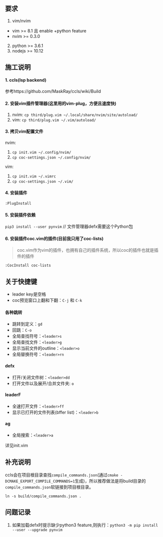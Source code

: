 ## 要求
1. vim/nvim
- vim >= 8.1 且 enable +python feature
- nvim >= 0.3.0
2. python >= 3.6.1
3. nodejs >= 10.12

## 施工说明

#### 1. ccls(lsp backend)
参考https://github.com/MaskRay/ccls/wiki/Build

#### 2. 安装vim插件管理器(这里用的vim-plug，方便且速度快)
1. nvim: `cp third/plug.vim ~/.local/share/nvim/site/autoload/`
2. vim: `cp third/plug.vim ~/.vim/autoload/`

#### 3. 拷贝vim配置文件
nvim:
  1. `cp init.vim ~/.config/nvim/`
  2. `cp coc-settings.json ~/.config/nvim/`

vim:
  1. `cp init.vim ~/.vimrc`
  2. `cp coc-settings.json ~/.vim/`

#### 4. 安装插件
`:PlugInstall`

#### 5. 安装插件依赖
`pip3 install --user pynvim` // 文件管理器defx需要这个Python包

#### 6. 安装插件coc.vim的插件(目前我只用了coc-lists)
> coc.vim作为vim的插件，也拥有自己的插件系统，所以coc的插件也就是插件的插件

`:CocInstall coc-lists`

## 关于快捷键
- leader key是空格
- coc预览窗口上翻和下翻：`C-j` 和 `C-k`

#### 各种跳转
- 跳转到定义：`gd`
- 回跳：`C-o`
- 全局查找符号：`<leader>s`
- 全局查找文件：`<leader>g`
- 显示当前文件的outline：`<leader>o`
- 全局替换符号：`<leader>rn`

#### defx
- 打开/关闭文件树：`<leader>dd`
- 打开文件以及展开/合并文件夹: `o`

#### leaderF
- 全速打开文件：`<leader>ff`
- 显示已打开的文件列表(bffer list)：`<leader>b`

#### ag
- 全局搜索：`<leader>a`

详见init.vim

## 补充说明
ccls会在项目根目录查找`compile_commands.json`(通过`cmake -DCMAKE_EXPORT_COMPILE_COMMANDS=1`生成)，所以推荐做法是将build目录的`compile_commands.json`软链接到项目根目录。

`ln -s build/compile_commands.json .`

## 问题记录
1. 如果加载defx时提示缺少python3 feature,则执行：`python3 -m pip install --user --upgrade pynvim`

